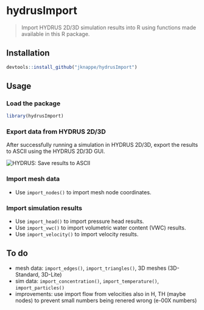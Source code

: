 # hydrusImport

> Import HYDRUS 2D/3D simulation results into R using functions made available in this R package.

## Installation

```r
devtools::install_github("jknappe/hydrusImport")
```

## Usage

### Load the package

```r
library(hydrusImport)
```

### Export data from HYDRUS 2D/3D

After successfully running a simulation in HYDRUS 2D/3D, export the results to ASCII using the HYDRUS 2D/3D GUI.

<img src = "http://www.janknappe.com/assets/img/github/hydrusImport-savingToAscii.gif" alt = "HYDRUS: Save results to ASCII"/>

### Import mesh data

- Use `import_nodes()` to import mesh node coordinates.

### Import simulation results

- Use `import_head()` to import pressure head results.
- Use `import_vwc()` to import volumetric water content (VWC) results.
- Use `import_velocity()` to import velocity results.

## To do

- mesh data: `import_edges()`, `import_triangles()`, 3D meshes (3D-Standard, 3D-Lite)
- sim data: `import_concentration()`, `import_temperature()`, `import_particles()`
- improvements: use import flow from velocities also in H, TH (maybe nodes) to prevent small numbers being renered wrong (e-00X numbers)
